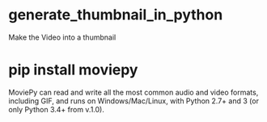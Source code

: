 # generate_thumbnail_in_python
Make the Video into a thumbnail

# pip install moviepy

MoviePy can read and write all the most common audio and video formats, including GIF, and runs on Windows/Mac/Linux, with Python 2.7+ and 3 (or only Python 3.4+ from v.1.0).
